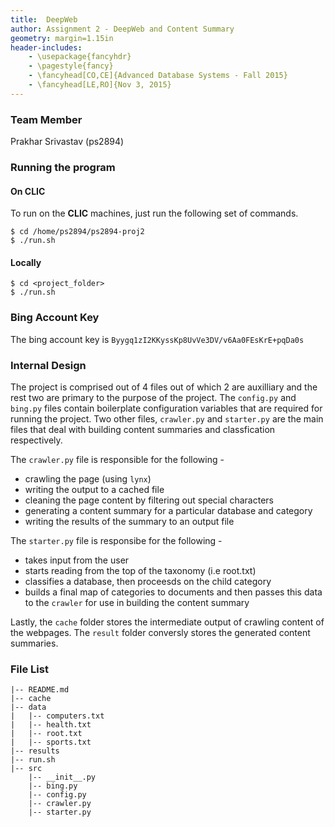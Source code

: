```yaml
---
title:  DeepWeb
author: Assignment 2 - DeepWeb and Content Summary
geometry: margin=1.15in
header-includes:
    - \usepackage{fancyhdr}
    - \pagestyle{fancy}
    - \fancyhead[CO,CE]{Advanced Database Systems - Fall 2015}
    - \fancyhead[LE,RO]{Nov 3, 2015}
---
```


### Team Member
Prakhar Srivastav (ps2894)

### Running the program

#### On CLIC
To run on the **CLIC** machines, just run the following set of commands.

```
$ cd /home/ps2894/ps2894-proj2
$ ./run.sh
```

#### Locally
```
$ cd <project_folder>
$ ./run.sh
```

### Bing Account Key
The bing account key is `Byygq1zI2KKyssKp8UvVe3DV/v6Aa0FEsKrE+pqDa0s`

### Internal Design
The project is comprised out of 4 files out of which 2 are auxilliary and the rest two are primary to the purpose of the project. The `config.py` and `bing.py` files contain boilerplate configuration variables that are required for running the project. Two other files, `crawler.py` and `starter.py` are the main files that deal with building content summaries and classfication respectively. 

The `crawler.py` file is responsible for the following - 

- crawling the page (using `lynx`)
- writing the output to a cached file 
- cleaning the page content by filtering out special characters
- generating a content summary for a particular database and category
- writing the results of the summary to an output file

The `starter.py` file is responsibe for the following - 

- takes input from the user
- starts reading from the top of the taxonomy (i.e root.txt)
- classifies a database, then proceesds on the child category
- builds a final map of categories to documents and then passes this data to the `crawler` for use in building the content summary

Lastly, the `cache` folder stores the intermediate output of crawling content of the webpages. The `result` folder conversly stores the generated content summaries.


### File List
```    
|-- README.md
|-- cache
|-- data
|   |-- computers.txt
|   |-- health.txt
|   |-- root.txt
|   |-- sports.txt
|-- results
|-- run.sh
|-- src
    |-- __init__.py
    |-- bing.py
    |-- config.py
    |-- crawler.py
    |-- starter.py
```

